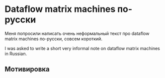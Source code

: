 # Dataflow matrix machines по-русски

Меня попросили написать очень неформальный текст про dataflow matrix machines по-русски, совсем короткий.

I was asked to write a short very informal note on dataflow matrix machines in Russian.

## Мотивировка

